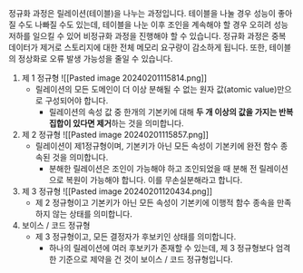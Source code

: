 정규화 과정은 릴레이션(테이블)을 나누는 과정입니다. 테이블을 나눌 경우 성능이 좋아질 수도 나빠질 수도 있는데, 테이블을 나눈 이후 조인을 계속해야 할 경우 오히려 성능 저하를 일으킬 수 있어 비정규화 과정을 진행해야 할 수 있습니다. 정규화 과정은 중복 데이터가 제거로 스토리지에 대한 전체 메모리 요구량이 감소하게 됩니다. 또한, 테이블의 정상화로 오류 발생 가능성을 줄일 수 있습니다.

1. 제 1 정규형
    ![[Pasted image 20240201115814.png]]
    - 릴레이션의 모든 도메인이 더 이상 분해될 수 없는 원자 값(atomic value)만으로 구성되어야 합니다.
        - 릴레이션의 속성 값 중 한개의 기본키에 대해 **두 개 이상의 값을 가지는 반복 집합이 있다면 제거**하는 것을 의미합니다.
2. 제 2 정규형
    ![[Pasted image 20240201115857.png]]
    - 릴레이션이 제1정규형이며, 기본키가 아닌 모든 속성이 기본키에 완전 함수 종속된 것을 의미합니다.
        - 분해한 릴레이션은 조인이 가능해야 하고 조인되었을 때 분해 전 릴레이션으로 복원이 가능해야 합니다. 이를 무손실분해라고 합니다.
3. 제 3 정규형
    ![[Pasted image 20240201120434.png]]
    - 제 2 정규형이고 기본키가 아닌 모든 속성이 기본키에 이행적 함수 종속을 만족하지 않는 상태를 의미합니다.
1. 보이스 / 코드 정규형
    - 제 3 정규형이고, 모든 결정자가 후보키인 상태를 의미합니다.
        - 하나의 릴레이션에 여러 후보키가 존재할 수 있는데, 제 3 정규형보다 엄격한 기준으로 제약을 건 것이 보이스 / 코드 정규형입니다.